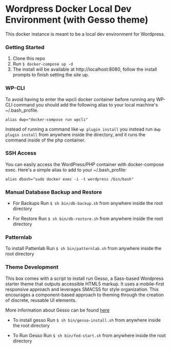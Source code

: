 # Wordpress Docker Local Dev Environment (with Gesso theme)

This docker instance is meant to be a local dev environment for Wordpress.

### Getting Started

1. Clone this repo
2. Run `$ docker-compose up -d`
3. The install will be available at http://localhost:8080, follow the install prompts to finish setting the site up.

### WP-CLI
To avoid having to enter the wpcli docker container before running any WP-CLI command you should add the following alias to your local machine's ~/.bash_profile.

`alias dwp="docker-compose run wpcli"`

Instead of running a command like `wp plugin install` you instead run `dwp plugin install` from anywhere inside the <my-project-name> directory, and it runs the command inside of the php container.

### SSH Access
You can easily access the WordPress/PHP container with docker-compose exec. Here's a simple alias to add to your ~/.bash_profile:

`alias dbash="sudo docker exec -i -t wordpress /bin/bash"`

### Manual Database Backup and Restore
- For Backups
Run `$ sh bin/db-backup.sh`
from anywhere inside the <my-project-name> root directory

- For Restore
Run `$ sh bin/db-restore.sh`
from anywhere inside the <my-project-name> root directory

### Patternlab
To install Pattenlab
Run  `$ sh bin/patternlab.sh`
from anywhere inside the <my-project-name> root directory


### Theme Development
This box comes with a script to install run Gesso,  a Sass-based Wordpress starter theme that outputs accessible HTML5 markup. It uses a mobile-first responsive approach and leverages SMACSS for style organization. This encourages a component-based approach to theming through the creation of discrete, reusable UI elements.

More information about Gesso can be found [here](https://github.com/windycitymoon/gesso-wp)

- To install gesso
Run `$ sh bin/gesso-install.sh`
from anywhere inside the <my-project-name> root directory

- To Run Gesso
Run `$ sh bin/fed-start.sh`
from anywhere inside the <my-project-name> root directory
